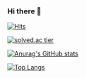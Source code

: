 ### Hi there 👋

<!--
**hililyy/hililyy** is a ✨ _special_ ✨ repository because its `README.md` (this file) appears on your GitHub profile.

Here are some ideas to get you started:

- 🔭 I’m currently working on ...
- 🌱 I’m currently learning ...
- 👯 I’m looking to collaborate on ...
- 🤔 I’m looking for help with ...
- 💬 Ask me about ...
- 📫 How to reach me: ...
- 😄 Pronouns: ...
- ⚡ Fun fact: ...
-->

[![Hits](https://hits.seeyoufarm.com/api/count/incr/badge.svg?url=https%3A%2F%2Fgithub.com%2Fhililyy%2Fhit-counter&count_bg=%23FF9400&title_bg=%23555555&icon=&icon_color=%23E7E7E7&title=HITS&edge_flat=true)](https://hits.seeyoufarm.com)

[![solved.ac tier](http://mazassumnida.wtf/api/v2/generate_badge?boj=joun46)](https://solved.ac/joun46)

[![Anurag's GitHub stats](https://github-readme-stats.vercel.app/api?username=hililyy)](https://github.com/anuraghazra/github-readme-stats)


[![Top Langs](https://github-readme-stats.vercel.app/api/top-langs/?username=hililyy&layout=compact)](https://github.com/anuraghazra/github-readme-stats)
